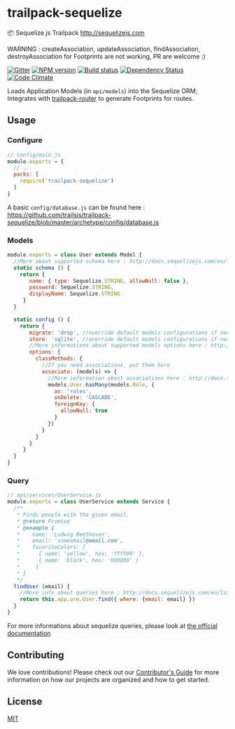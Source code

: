 # trailpack-sequelize
:package: Sequelize.js Trailpack http://sequelizejs.com

WARNING : createAssociation, updateAssociation, findAssociation, destroyAssociation for Footprints are not working, PR are welcome :) 

[![Gitter][gitter-image]][gitter-url]
[![NPM version][npm-image]][npm-url]
[![Build status][ci-image]][ci-url]
[![Dependency Status][daviddm-image]][daviddm-url]
[![Code Climate][codeclimate-image]][codeclimate-url]


Loads Application Models (in `api/models`) into the Sequelize ORM; Integrates with [trailpack-router](https://github.com/trailsjs/trailpack-router) to
generate Footprints for routes.

## Usage

### Configure

```js
// config/main.js
module.exports = {
  // ...
  packs: [
    require('trailpack-sequelize')
  ]
}
```

A basic `config/database.js` can be found here : https://github.com/trailsjs/trailpack-sequelize/blob/master/archetype/config/database.js

### Models

```js
module.exports = class User extends Model {
  //More about supported schema here : http://docs.sequelizejs.com/en/latest/docs/models-definition/
  static schema () {
    return {
       name: { type: Sequelize.STRING, allowNull: false },
       password: Sequelize.STRING,
       displayName: Sequelize.STRING
     }
  }

  static config () {
    return {
       migrate: 'drop', //override default models configurations if needed
       store: 'sqlite', //override default models configurations if needed
       //More informations about supported models options here : http://docs.sequelizejs.com/en/latest/docs/models-definition/#configuration
       options: {
         classMethods: {
           //If you need associations, put them here
           associate: (models) => {
             //More information about associations here : http://docs.sequelizejs.com/en/latest/docs/associations/
             models.User.hasMany(models.Role, {
               as: 'roles',
               onDelete: 'CASCADE',
               foreignKey: {
                 allowNull: true
               }
             })
           }
         }
       }
     }
  }
}
```

### Query

```js
// api/services/UserService.js
module.exports = class UserService extends Service {
  /**
   * Finds people with the given email.
   * @return Promise
   * @example {
   *    name: 'Ludwig Beethoven',
   *    email: 'someemail@email.com',
   *    favoriteColors: [
   *      { name: 'yellow', hex: 'ffff00' },
   *      { name: 'black', hex: '000000' }
   *     ]
   * }
   */
  findUser (email) {
    //More info about queries here : http://docs.sequelizejs.com/en/latest/docs/models-usage/
    return this.app.orm.User.find({ where: {email: email} })
  }
}
```
For more informations about sequelize queries, please look at [the official documentation](http://docs.sequelizejs.com/en/latest/docs/querying/)

## Contributing
We love contributions! Please check out our [Contributor's Guide](https://github.com/trailsjs/trails/blob/master/CONTRIBUTING.md) for more
information on how our projects are organized and how to get started.


## License
[MIT](https://github.com/trailsjs/trailpack-sequelize/blob/master/LICENSE)


[npm-image]: https://img.shields.io/npm/v/trailpack-sequelize.svg?style=flat-square
[npm-url]: https://npmjs.org/package/trailpack-sequelize
[ci-image]: https://img.shields.io/travis/trailsjs/trailpack-sequelize/master.svg?style=flat-square
[ci-url]: https://travis-ci.org/trailsjs/trailpack-sequelize
[daviddm-image]: http://img.shields.io/david/trailsjs/trailpack-sequelize.svg?style=flat-square
[daviddm-url]: https://david-dm.org/trailsjs/trailpack-sequelize
[codeclimate-image]: https://img.shields.io/codeclimate/github/trailsjs/trailpack-sequelize.svg?style=flat-square
[codeclimate-url]: https://codeclimate.com/github/trailsjs/trailpack-sequelize
[gitter-image]: http://img.shields.io/badge/+%20GITTER-JOIN%20CHAT%20%E2%86%92-1DCE73.svg?style=flat-square
[gitter-url]: https://gitter.im/trailsjs/trails
